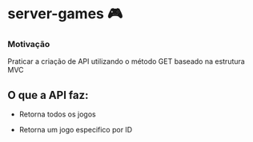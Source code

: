# server-games 🎮


### Motivação
Praticar a criação de API utilizando o método GET baseado na estrutura MVC

## O que a API faz:

* Retorna todos os jogos

* Retorna um jogo especifico por ID

